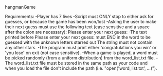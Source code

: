 hangmanGame

Requirements: 
-Player has 7 lives
-Script must ONLY stop to either ask for guesses, or because the game has been won/lost
-Asking the user to make their next guess must use the following text (case sensitive and a space after the colon
are necessary): Please enter your next guess: 
-The text printed before Please enter your next guess:  must END in the word to be guessed
with the unknown letters starred out 
The string must not contain any other stars.
-The program must print either 'congratulations you win' or 'you lose' on exit (not case sensitive).
-When a game is played, a word must be picked randomly (from a uniform distribution) from the word_list.txt file.
-The word_list.txt file must be stored in the same path as your code and when you load the file don't include the path 
(i.e. "open('word_list.txt', ...)").

